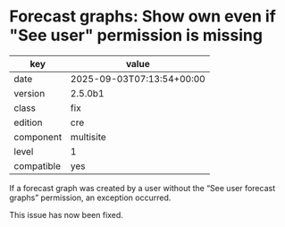 [//]: # (werk v2)
# Forecast graphs: Show own even if "See user" permission is missing

key        | value
---------- | ---
date       | 2025-09-03T07:13:54+00:00
version    | 2.5.0b1
class      | fix
edition    | cre
component  | multisite
level      | 1
compatible | yes

If a forecast graph was created by a user without the “See user forecast
graphs” permission, an exception occurred.

This issue has now been fixed.
